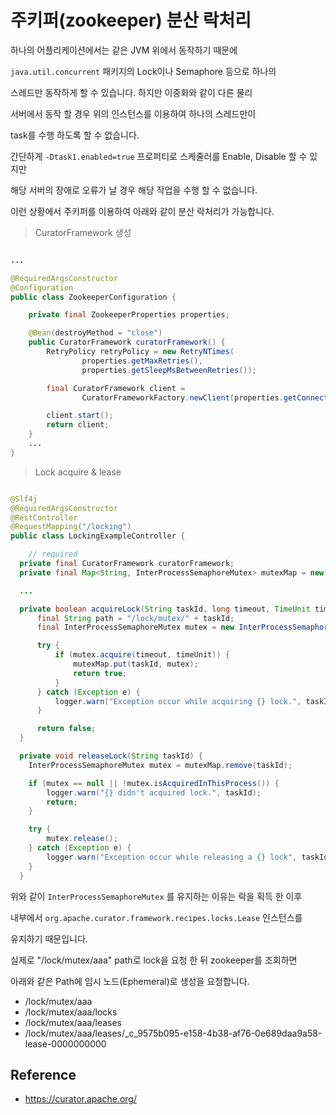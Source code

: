 # 주키퍼(zookeeper) 분산 락처리

하나의 어플리케이션에서는 같은 JVM 위에서 동작하기 때문에  

`java.util.concurrent` 패키지의 Lock이나 Semaphore 등으로 하나의  

스레드만 동작하게 할 수 있습니다. 하지만 이중화와 같이 다른 물리  

서버에서 동작 할 경우 위의 인스턴스를 이용하여 하나의 스레드만이  

task를 수행 하도록 할 수 없습니다.  

간단하게 `-Dtask1.enabled=true` 프로퍼티로 스케줄러를 Enable, Disable 할 수 있지만  

해당 서버의 장애로 오류가 날 경우 해당 작업을 수행 할 수 없습니다.  

이런 상황에서 주키퍼를 이용하여 아래와 같이 분산 락처리가 가능합니다.  


> CuratorFramework 생성  


```Java

...

@RequiredArgsConstructor
@Configuration
public class ZookeeperConfiguration {

    private final ZookeeperProperties properties;

    @Bean(destroyMethod = "close")
    public CuratorFramework curatorFramework() {
        RetryPolicy retryPolicy = new RetryNTimes(
                properties.getMaxRetries(),
                properties.getSleepMsBetweenRetries());

        final CuratorFramework client =
                CuratorFrameworkFactory.newClient(properties.getConnectString(), retryPolicy);

        client.start();
        return client;
    }
    ...    
}
```

> Lock acquire & lease



```Java

@Slf4j
@RequiredArgsConstructor
@RestController
@RequestMapping("/locking")
public class LockingExampleController {

    // required
  private final CuratorFramework curatorFramework;
  private final Map<String, InterProcessSemaphoreMutex> mutexMap = new HashMap<>();

  ...

  private boolean acquireLock(String taskId, long timeout, TimeUnit timeUnit) {
      final String path = "/lock/mutex/" + taskId;
      final InterProcessSemaphoreMutex mutex = new InterProcessSemaphoreMutex(curatorFramework, path);

      try {
          if (mutex.acquire(timeout, timeUnit)) {
              mutexMap.put(taskId, mutex);
              return true;
          }
      } catch (Exception e) {
          logger.warn("Exception occur while acquiring {} lock.", taskId, e);
      }

      return false;
  }

  private void releaseLock(String taskId) {
    InterProcessSemaphoreMutex mutex = mutexMap.remove(taskId);

    if (mutex == null || !mutex.isAcquiredInThisProcess()) {
        logger.warn("{} didn't acquired lock.", taskId);
        return;
    }

    try {
        mutex.release();
    } catch (Exception e) {
        logger.warn("Exception occur while releasing a {} lock", taskId, e);
    }
  }
```  


위와 같이 `InterProcessSemaphoreMutex` 를 유지하는 이유는 락을 획득 한 이후  

내부에서 `org.apache.curator.framework.recipes.locks.Lease` 인스턴스를  

유지하기 때문입니다.  

실제로 "/lock/mutex/aaa" path로 lock을 요청 한 뒤 zookeeper를 조회하면  

아래와 같은 Path에 임시 노드(Ephemeral)로 생성을 요청합니다.

- /lock/mutex/aaa
- /lock/mutex/aaa/locks
- /lock/mutex/aaa/leases
- /lock/mutex/aaa/leases/_c_9575b095-e158-4b38-af76-0e689daa9a58-lease-0000000000

## Reference  

- https://curator.apache.org/
